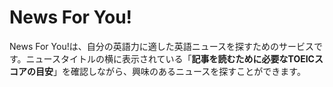 # News For You!

News For You!は、自分の英語力に適した英語ニュースを探すためのサービスです。ニュースタイトルの横に表示されている「**記事を読むために必要なTOEICスコアの目安**」を確認しながら、興味のあるニュースを探すことができます。
